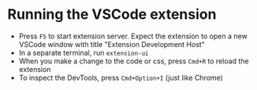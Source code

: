 # Running the VSCode extension

- Press `F5` to start extension server. Expect the extension to open a new VSCode window with title "Extension
  Development Host"
- In a separate terminal, run `extension-ui`
- When you make a change to the code or css, press `Cmd+R` to reload the extension
- To inspect the DevTools, press `Cmd+Option+I` (just like Chrome)
